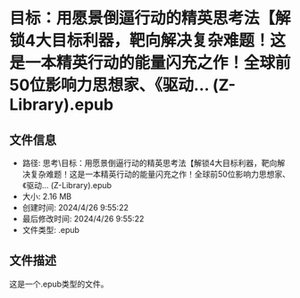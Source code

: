 ﻿# 目标：用愿景倒逼行动的精英思考法【解锁4大目标利器，靶向解决复杂难题！这是一本精英行动的能量闪充之作！全球前50位影响力思想家、《驱动... (Z-Library).epub

## 文件信息
- 路径: 思考\目标：用愿景倒逼行动的精英思考法【解锁4大目标利器，靶向解决复杂难题！这是一本精英行动的能量闪充之作！全球前50位影响力思想家、《驱动... (Z-Library).epub
- 大小: 2.16 MB
- 创建时间: 2024/4/26 9:55:22
- 最后修改时间: 2024/4/26 9:55:22
- 文件类型: .epub

## 文件描述
这是一个.epub类型的文件。

